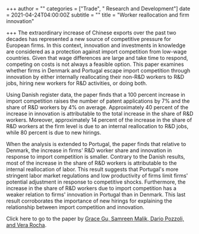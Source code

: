 +++
author = ""
categories = ["Trade", " Research and Development"]
date = 2021-04-24T04:00:00Z
subtitle = ""
title = "Worker reallocation and firm innovation"

+++
The extraordinary increase of Chinese exports over the past two decades has represented a new source of competitive pressure for European firms. In this context, innovation and investments in knowledge are considered as a protection against import competition from low-wage countries. Given that wage differences are large and take time to respond, competing on costs is not always a feasible option. This paper examines whether firms in Denmark and Portugal escape import competition through innovation by either internally reallocating their non-R&D workers to R&D jobs, hiring new workers for R&D activities, or doing both.

Using Danish register data, the paper finds that a 100 percent increase in import competition raises the number of patent applications by 7% and the share of R&D workers by 4% on average. Approximately 40 percent of the increase in innovation is attributable to the total increase in the share of R&D workers. Moreover, approximately 14 percent of the increase in the share of R&D workers at the firm level is due to an internal reallocation to R&D jobs, while 80 percent is due to new hirings.

When the analysis is extended to Portugal, the paper finds that relative to Denmark, the increase in firms' R&D worker share and innovation in response to import competition is smaller. Contrary to the Danish results, most of the increase in the share of R&D workers is attributable to the internal reallocation of labor. This result suggests that Portugal's more stringent labor market regulations and low productivity of firms limit firms' potential adjustment in response to competitive shocks. Furthermore, the increase in the share of R&D workers due to import competition has a weaker relation to firms' innovation in Portugal than in Denmark. This last result corroborates the importance of new hirings for explaining the relationship between import competition and innovation.

Click here to go to the paper by [Grace Gu, Samreen Malik, Dario Pozzoli, and Vera Rocha](https://ideas.repec.org/p/hhs/cbsnow/2021_009.html).